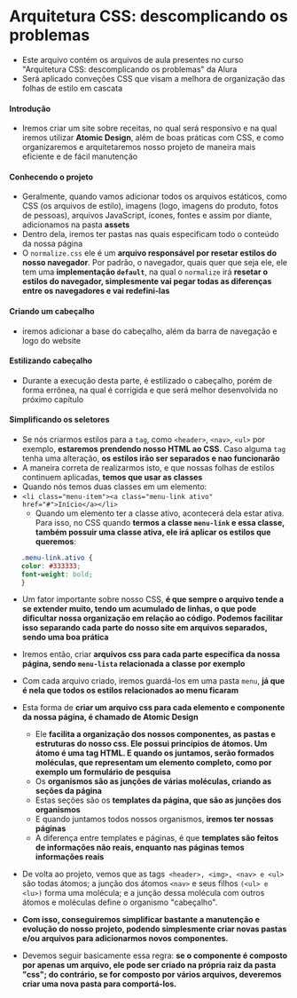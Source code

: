# Arquitetura CSS: descomplicando os problemas

- Este arquivo contém os arquivos de aula presentes no curso "Arquitetura CSS: descomplicando os problemas" da Alura
- Será aplicado conveções CSS que visam a melhora de organização das folhas de estilo em cascata

#### Introdução

- Iremos criar um site sobre receitas, no qual será responsivo e na qual iremos utilizar __Atomic Design__, além de boas práticas com CSS, e como organizaremos e arquitetaremos nosso projeto de maneira mais eficiente e de fácil manutenção

#### Conhecendo o projeto

- Geralmente, quando vamos adicionar todos os arquivos estáticos, como CSS (os arquivos de estilo), imagens (logo, imagens do produto, fotos de pessoas), arquivos JavaScript, ícones, fontes e assim por diante, adicionamos na pasta __assets__
- Dentro dela, iremos ter pastas nas quais especificam todo o conteúdo da nossa página
- O `normalize.css` ele é um __arquivo responsável por resetar estilos do nosso navegador__. Por padrão, o navegador, quais quer que seja ele, ele tem uma __implementação `default`__, na qual o `normalize` irá __resetar o estilos do navegador, simplesmente vai pegar todas as diferenças entre os navegadores e vai redefini-las__

#### Criando um cabeçalho

- iremos adicionar a base do cabeçalho, além da barra de navegação e logo do website

#### Estilizando cabeçalho

- Durante a execução desta parte, é estilizado o cabeçalho, porém de forma errônea, na qual é corrigida e que será melhor desenvolvida no próximo capítulo

#### Simplificando os seletores

- Se nós criarmos estilos para a `tag`, como `<header>`, `<nav>`, `<ul>` por exemplo, __estaremos prendendo nosso HTML ao CSS__. Caso alguma `tag` tenha uma alteração, __os estilos irão ser separados e nao funcionarão__
- A maneira correta de realizarmos isto, e que nossas folhas de estilos continuem aplicadas, __temos que usar as classes__
- Quando nós temos duas classes em um elemento:
- `<li class="menu-item"><a class="menu-link ativo" href="#">Início</a></li>`
  - Quando um elemento ter a classe ativo, acontecerá dela estar ativa. Para isso, no CSS quando __termos a classe `menu-link` e essa classe, também possuir uma classe ativa, ele irá aplicar os estilos que queremos__:

 ```css
    .menu-link.ativo {
    color: #333333;
    font-weight: bold;
    }
 ```

- Um fator importante sobre nosso CSS, __é que sempre o arquivo tende a se extender muito, tendo um acumulado de linhas, o que pode dificultar nossa organização em relação ao código. Podemos facilitar isso separando cada parte do nosso site em arquivos separados, sendo uma boa prática__
- Iremos então, criar __arquivos css para cada parte específica da nossa página, sendo `menu-lista` relacionada a classe por exemplo__
- Com cada arquivo criado, iremos guardá-los em uma pasta `menu`, __já que é nela que todos os estilos relacionados ao menu ficaram__
- Esta forma de __criar um arquivo css para cada elemento e componente da nossa página, é chamado de Atomic Design__
  - Ele __facilita a organização dos nossos componentes, as pastas e estruturas do nosso css. Ele possui princípios de átomos. Um átomo é uma tag HTML. E quando os juntamos, serão formados moléculas, que representam um elemento completo, como por exemplo um formulário de pesquisa__
  - Os __organismos são as junções de várias moléculas, criando as seções da página__
  - Estas seções são os __templates da página, que são as junções dos organismos__
  - E quando juntamos todos nossos organismos, __iremos ter nossas páginas__ 
  - A diferença entre templates e páginas, é que __templates são feitos de informações não reais, enquanto nas páginas temos informações reais__
- De volta ao projeto, vemos que as tags` <header>, <img>, <nav> e <ul>` são todas átomos; a junção dos átomos `<nav>` e seus filhos `(<ul> e <lu>)` forma uma molécula; e a junção dessa molécula com outros átomos e moléculas define o organismo "cabeçalho". 
- __Com isso, conseguiremos simplificar bastante a manutenção e evolução do nosso projeto, podendo simplesmente criar novas pastas e/ou arquivos para adicionarmos novos componentes.__

- Devemos seguir basicamente essa regra: __se o componente é composto por apenas um arquivo, ele pode ser criado na própria raiz da pasta "css"; do contrário, se for composto por vários arquivos, deveremos criar uma nova pasta para comportá-los.__
